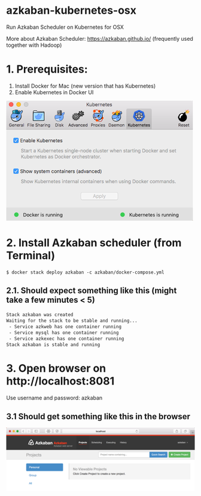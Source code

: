 # azkaban-kubernetes-osx
Run Azkaban Scheduler on Kubernetes for OSX

More about Azkaban Scheduler: https://azkaban.github.io/ (frequently used together with Hadoop)

# 1. Prerequisites: 
1. Install Docker for Mac (new version that has Kubernetes)
2. Enable Kubernetes in Docker UI

![Kubernetes Preferences in Docker for MAC](dockermackubernetespreferences.png)

# 2. Install Azkaban scheduler (from Terminal)
```
$ docker stack deploy azkaban -c azkaban/docker-compose.yml
```

## 2.1. Should expect something like this (might take a few minutes < 5)
```
Stack azkaban was created
Waiting for the stack to be stable and running...
 - Service azkweb has one container running
 - Service mysql has one container running
 - Service azkexec has one container running
Stack azkaban is stable and running
```

# 3. Open browser on http://localhost:8081
Use username and password: azkaban

## 3.1 Should get something like this in the browser

![Azkaban Scheduler on Mac in Browser](azkabanscheduler.png)



